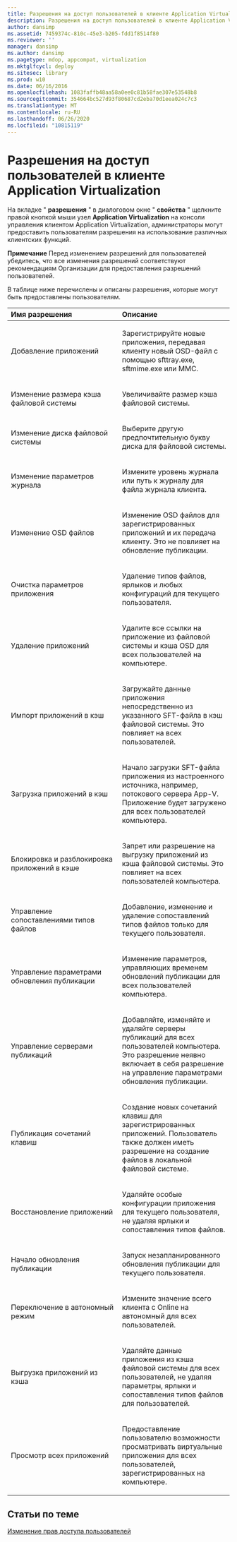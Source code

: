 ```yaml
---
title: Разрешения на доступ пользователей в клиенте Application Virtualization
description: Разрешения на доступ пользователей в клиенте Application Virtualization
author: dansimp
ms.assetid: 7459374c-810c-45e3-b205-fdd1f8514f80
ms.reviewer: ''
manager: dansimp
ms.author: dansimp
ms.pagetype: mdop, appcompat, virtualization
ms.mktglfcycl: deploy
ms.sitesec: library
ms.prod: w10
ms.date: 06/16/2016
ms.openlocfilehash: 1083faffb48aa58a0ee0c81b58fae307e53548b8
ms.sourcegitcommit: 354664bc527d93f80687cd2eba70d1eea024c7c3
ms.translationtype: MT
ms.contentlocale: ru-RU
ms.lasthandoff: 06/26/2020
ms.locfileid: "10815119"
---
```

# Разрешения на доступ пользователей в клиенте Application Virtualization


На вкладке " **разрешения** " в диалоговом окне " **свойства** " щелкните правой кнопкой мыши узел **Application Virtualization** на консоли управления клиентом Application Virtualization, администраторы могут предоставить пользователям разрешения на использование различных клиентских функций.

**Примечание**  Перед изменением разрешений для пользователей убедитесь, что все изменения разрешений соответствуют рекомендациям Организации для предоставления разрешений пользователей.

 

В таблице ниже перечислены и описаны разрешения, которые могут быть предоставлены пользователям.

<table>
<colgroup>
<col width="50%" />
<col width="50%" />
</colgroup>
<thead>
<tr class="header">
<th align="left">Имя разрешения</th>
<th align="left">Описание</th>
</tr>
</thead>
<tbody>
<tr class="odd">
<td align="left"><p>Добавление приложений</p></td>
<td align="left"><p>Зарегистрируйте новые приложения, передавая клиенту новый OSD-файл с помощью sfttray.exe, sftmime.exe или MMC.</p></td>
</tr>
<tr class="even">
<td align="left"><p>Изменение размера кэша файловой системы</p></td>
<td align="left"><p>Увеличивайте размер кэша файловой системы.</p></td>
</tr>
<tr class="odd">
<td align="left"><p>Изменение диска файловой системы</p></td>
<td align="left"><p>Выберите другую предпочтительную букву диска для файловой системы.</p></td>
</tr>
<tr class="even">
<td align="left"><p>Изменение параметров журнала</p></td>
<td align="left"><p>Измените уровень журнала или путь к журналу для файла журнала клиента.</p></td>
</tr>
<tr class="odd">
<td align="left"><p>Изменение OSD файлов</p></td>
<td align="left"><p>Изменение OSD файлов для зарегистрированных приложений и их передача клиенту. Это не повлияет на обновление публикации.</p></td>
</tr>
<tr class="even">
<td align="left"><p>Очистка параметров приложения</p></td>
<td align="left"><p>Удаление типов файлов, ярлыков и любых конфигураций для текущего пользователя.</p></td>
</tr>
<tr class="odd">
<td align="left"><p>Удаление приложений</p></td>
<td align="left"><p>Удалите все ссылки на приложение из файловой системы и кэша OSD для всех пользователей на компьютере.</p></td>
</tr>
<tr class="even">
<td align="left"><p>Импорт приложений в кэш</p></td>
<td align="left"><p>Загружайте данные приложения непосредственно из указанного SFT-файла в кэш файловой системы. Это повлияет на всех пользователей.</p></td>
</tr>
<tr class="odd">
<td align="left"><p>Загрузка приложений в кэш</p></td>
<td align="left"><p>Начало загрузки SFT-файла приложения из настроенного источника, например, потокового сервера App-V. Приложение будет загружено для всех пользователей компьютера.</p></td>
</tr>
<tr class="even">
<td align="left"><p>Блокировка и разблокировка приложений в кэше</p></td>
<td align="left"><p>Запрет или разрешение на выгрузку приложений из кэша файловой системы. Это повлияет на всех пользователей компьютера.</p></td>
</tr>
<tr class="odd">
<td align="left"><p>Управление сопоставлениями типов файлов</p></td>
<td align="left"><p>Добавление, изменение и удаление сопоставлений типов файлов только для текущего пользователя.</p></td>
</tr>
<tr class="even">
<td align="left"><p>Управление параметрами обновления публикации</p></td>
<td align="left"><p>Изменение параметров, управляющих временем обновлений публикации для всех пользователей компьютера.</p></td>
</tr>
<tr class="odd">
<td align="left"><p>Управление серверами публикаций</p></td>
<td align="left"><p>Добавляйте, изменяйте и удаляйте серверы публикаций для всех пользователей компьютера. Это разрешение неявно включает в себя разрешение на управление параметрами обновления публикации.</p></td>
</tr>
<tr class="even">
<td align="left"><p>Публикация сочетаний клавиш</p></td>
<td align="left"><p>Создание новых сочетаний клавиш для зарегистрированных приложений. Пользователь также должен иметь разрешение на создание файлов в локальной файловой системе.</p></td>
</tr>
<tr class="odd">
<td align="left"><p>Восстановление приложений</p></td>
<td align="left"><p>Удаляйте особые конфигурации приложения для текущего пользователя, не удаляя ярлыки и сопоставления типов файлов.</p></td>
</tr>
<tr class="even">
<td align="left"><p>Начало обновления публикации</p></td>
<td align="left"><p>Запуск незапланированного обновления публикации для текущего пользователя.</p></td>
</tr>
<tr class="odd">
<td align="left"><p>Переключение в автономный режим</p></td>
<td align="left"><p>Измените значение всего клиента с Online на автономный для всех пользователей.</p></td>
</tr>
<tr class="even">
<td align="left"><p>Выгрузка приложений из кэша</p></td>
<td align="left"><p>Удаляйте данные приложения из кэша файловой системы для всех пользователей, не удаляя параметры, ярлыки и сопоставления типов файлов для пользователей.</p></td>
</tr>
<tr class="odd">
<td align="left"><p>Просмотр всех приложений</p></td>
<td align="left"><p>Предоставление пользователю возможности просматривать виртуальные приложения для всех пользователей, зарегистрированных на компьютере.</p></td>
</tr>
</tbody>
</table>

 

## Статьи по теме


[Изменение прав доступа пользователей](how-to-change-user-access-permissions.md)

 

 





